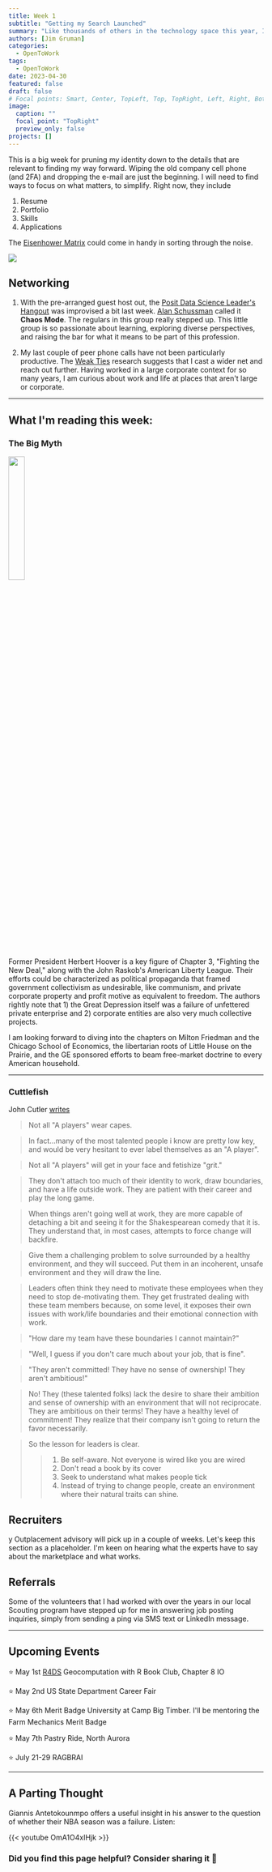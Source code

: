```yaml
---
title: Week 1
subtitle: "Getting my Search Launched"
summary: "Like thousands of others in the technology space this year, I am launching a career search and have put up the #OpenToWork LinkedIn banner.  To keep myself on track I'm going to log some of the high points of what I am up to out here in public."
authors: [Jim Gruman]
categories: 
  - OpenToWork
tags: 
  - OpenToWork
date: 2023-04-30
featured: false
draft: false
# Focal points: Smart, Center, TopLeft, Top, TopRight, Left, Right, BottomLeft, Bottom, BottomRight.
image:
  caption: ""
  focal_point: "TopRight"
  preview_only: false
projects: []
---
```


This is a big week for pruning my identity down to the details that are relevant to finding my way forward. Wiping the old company cell phone (and 2FA) and dropping the e-mail are just the beginning. I will need to find ways to focus on what matters, to simplify.  Right now, they include

1. Resume
1. Portfolio
1. Skills
1. Applications

The [Eisenhower Matrix](https://luxafor.com/the-eisenhower-matrix/) could come in handy in sorting through the noise.

![](https://luxafor.com/wp-content/uploads/2023/02/The-Eisenhower-Decision-Matrix-png.png.webp)

## Networking

1. With the pre-arranged guest host out, the [Posit Data Science Leader's Hangout](https://posit.co/data-science-hangout/) was improvised a bit last week. [Alan Schussman](https://www.linkedin.com/posts/activity-7057887863966756864-Gbfn) called it **Chaos Mode**. The regulars in this group really stepped up.  This little group is so passionate about learning, exploring diverse perspectives, and raising the bar for what it means to be part of this profession.

1. My last couple of peer phone calls have not been particularly productive. The [Weak Ties](https://news.stanford.edu/2022/09/15/real-strength-weak-ties/) research suggests that I cast a wider net and reach out further.  Having worked in a large corporate context for so many years, I am curious about work and life at places that aren't large or corporate.

----
## What I'm reading this week:

### The Big Myth

<img src="https://res.cloudinary.com/bloomsbury-atlas/image/upload/w_568,c_scale/jackets/9781635573572.jpg" width="25%"/>

Former President Herbert Hoover is a key figure of Chapter 3, "Fighting the New Deal," along with the John Raskob's American Liberty League. Their efforts could be characterized as political propaganda that framed government collectivism as undesirable, like communism, and private corporate property and profit motive as equivalent to freedom.  The authors rightly note that 1) the Great Depression itself was a failure of unfettered private enterprise and 2) corporate entities are also very much collective projects.

I am looking forward to diving into the chapters on Milton Friedman and the Chicago School of Economics, the libertarian roots of Little House on the Prairie, and the GE sponsored efforts to beam free-market doctrine to every American household.

----
### Cuttlefish

John Cutler [writes](https://www.linkedin.com/posts/johnpcutler_not-all-a-players-wear-capes-in-fact-activity-7058477712385970176-u8qj?utm_source=share&utm_medium=member_desktop)

> Not all "A players" wear capes.

> In fact...many of the most talented people i know are pretty low key, and would be very hesitant to ever label themselves as an "A player".

> Not all "A players" will get in your face and fetishize "grit."

> They don't attach too much of their identity to work, draw boundaries, and have a life outside work. They are patient with their career and play the long game.

> When things aren't going well at work, they are more capable of detaching a bit and seeing it for the Shakespearean comedy that it is. They understand that, in most cases, attempts to force change will backfire.

> Give them a challenging problem to solve surrounded by a healthy environment, and they will succeed. Put them in an incoherent, unsafe environment and they will draw the line.

> Leaders often think they need to motivate these employees when they need to stop de-motivating them. They get frustrated dealing with these team members because, on some level, it exposes their own issues with work/life boundaries and their emotional connection with work.

> "How dare my team have these boundaries I cannot maintain?"

> "Well, I guess if you don't care much about your job, that is fine".

> "They aren't committed! They have no sense of ownership! They aren't ambitious!"

> No! They (these talented folks) lack the desire to share their ambition and sense of ownership with an environment that will not reciprocate. They are ambitious on their terms! They have a healthy level of commitment! They realize that their company isn't going to return the favor necessarily.

> So the lesson for leaders is clear.
>> 1. Be self-aware. Not everyone is wired like you are wired
>> 2. Don't read a book by its cover
>> 3. Seek to understand what makes people tick
>> 4. Instead of trying to change people, create an environment where their natural traits can shine.

## Recruiters
y
Outplacement advisory will pick up in a couple of weeks. Let's keep this section as a placeholder.  I'm keen on hearing what the experts have to say about the marketplace and what works.

## Referrals

Some of the volunteers that I had worked with over the years in our local Scouting program have stepped up for me in answering job posting inquiries, simply from sending a ping via SMS text or LinkedIn message.

-----
## Upcoming Events

:star: May 1st [R4DS](https://www.rfordatasci.com/) Geocomputation with R Book Club, Chapter 8 IO

:star: May 2nd US State Department Career Fair

:star: May 6th Merit Badge University at Camp Big Timber.  I'll be mentoring the Farm Mechanics Merit Badge

:star: May 7th Pastry Ride, North Aurora

:star: July 21-29 RAGBRAI

-------
## A Parting Thought

Giannis Antetokounmpo offers a useful insight in his answer to the question of whether their NBA season was a failure. Listen:

{{< youtube OmA1O4xIHjk >}}

### Did you find this page helpful? Consider sharing it :raised_hands: